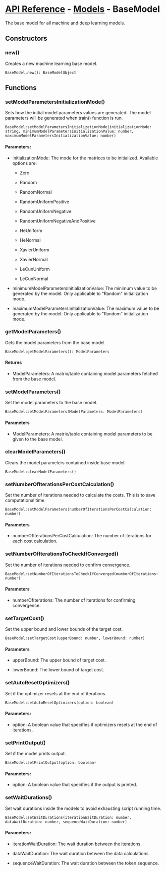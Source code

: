 # [API Reference](../../API.md) - [Models](../Models.md) - BaseModel

The base model for all machine and deep learning models.

## Constructors

### new()

Creates a new machine learning base model.

```
BaseModel.new(): BaseModelObject
```

## Functions

### setModelParametersInitializationMode()

Sets how the initial model parameters values are generated. The model parameters will be generated when train() function is run.

```
BaseModel:setModelParametersInitializationMode(initializationMode: string, minimumModelParametersInitializationValue: number, maximumModelParametersInitializationValue: number)
```

#### Parameters:

* initializationMode: The mode for the matrices to be initialized. Available options are:

  * Zero

  * Random

  * RandomNormal

  * RandomUniformPositive
   
  * RandomUniformNegative

  * RandomUniformNegativeAndPositive

  * HeUniform

  * HeNormal

  * XavierUniform
  
  * XavierNormal
  
  * LeCunUniform

  * LeCunNormal

* minimumModelParametersInitializationValue: The minimum value to be generated by the model. Only applicable to "Random" initialization mode.

* maximumModelParametersInitializationValue: The maximum value to be generated by the model. Only applicable to "Random" initialization mode.

### getModelParameters()

Gets the model parameters from the base model.

```
BaseModel:getModelParameters(): ModelParameters
```

#### Returns

* ModelParameters: A matrix/table containing model parameters fetched from the base model.

### setModelParameters()

Set the model parameters to the base model.

```
BaseModel:setModelParameters(ModelParameters: ModelParameters)
```

#### Parameters

* ModelParameters: A matrix/table containing model parameters to be given to the base model.

### clearModelParameters()

Clears the model parameters contained inside base model.

```
BaseModel:clearModelParameters()
```

### setNumberOfIterationsPerCostCalculation()

Set the number of iterations needed to calculate the costs. This is to save computational time.

```
BaseModel:setModelParameters(numberOfIterationsPerCostCalculation: number)
```

#### Parameters

* numberOfIterationsPerCostCalculation: The number of iterations for each cost calculation.

### setNumberOfIterationsToCheckIfConverged()

Set the number of iterations needed to confirm convergence.

```
BaseModel:setNumberOfIterationsToCheckIfConverged(numberOfIterations: number)
```

#### Parameters

* numberOfIterations: The number of iterations for confirming convergence.

### setTargetCost()

Set the upper bound and lower bounds of the target cost.
```
BaseModel:setTargetCost(upperBound: number, lowerBound: number)
```

#### Parameters

* upperBound: The upper bound of target cost.

* lowerBound: The lower bound of target cost.

### setAutoResetOptimizers()

Set if the optimizer resets at the end of iterations.

```
BaseModel:setAutoResetOptimizers(option: boolean)
```

#### Parameters:

* option: A boolean value that specifies if optimizers resets at the end of iterations.

### setPrintOutput()

Set if the model prints output.

```
BaseModel:setPrintOutput(option: boolean)
```

#### Parameters:

* option: A boolean value that specifies if the output is printed.

### setWaitDurations()

Set wait durations inside the models to avoid exhausting script running time.

```
BaseModel:setWaitDurations(iterationWaitDuration: number, dataWaitDuration: number, sequenceWaitDuration: number)
```

#### Parameters:

* iterationWaitDuration: The wait duration between the iterations.

* dataWaitDuration: The wait duration between the data calculations.

* sequenceWaitDuration: The wait duration between the token sequence.


